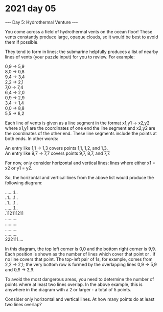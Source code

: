 # 2021 day 05

--- Day 5: Hydrothermal Venture ---

You come across a field of hydrothermal vents on the ocean floor! These vents constantly produce large, opaque clouds, so it would be best to avoid them if possible.



They tend to form in lines; the submarine helpfully produces a list of nearby lines of vents (your puzzle input) for you to review. For example:



0,9 -> 5,9\
8,0 -> 0,8\
9,4 -> 3,4\
2,2 -> 2,1\
7,0 -> 7,4\
6,4 -> 2,0\
0,9 -> 2,9\
3,4 -> 1,4\
0,0 -> 8,8\
5,5 -> 8,2



Each line of vents is given as a line segment in the format x1,y1 -> x2,y2 where x1,y1 are the coordinates of one end the line segment and x2,y2 are the coordinates of the other end. These line segments include the points at both ends. In other words:



An entry like 1,1 -> 1,3 covers points 1,1, 1,2, and 1,3.\
An entry like 9,7 -> 7,7 covers points 9,7, 8,7, and 7,7.



For now, only consider horizontal and vertical lines: lines where either x1 = x2 or y1 = y2.



So, the horizontal and vertical lines from the above list would produce the following diagram:



.......1..\
..1....1..\
..1....1..\
.......1..\
.112111211\
..........\
..........\
..........\
..........\
222111....



In this diagram, the top left corner is 0,0 and the bottom right corner is 9,9. Each position is shown as the number of lines which cover that point or . if no line covers that point. The top-left pair of 1s, for example, comes from 2,2 -> 2,1; the very bottom row is formed by the overlapping lines 0,9 -> 5,9 and 0,9 -> 2,9.



To avoid the most dangerous areas, you need to determine the number of points where at least two lines overlap. In the above example, this is anywhere in the diagram with a 2 or larger - a total of 5 points.



Consider only horizontal and vertical lines. At how many points do at least two lines overlap?



